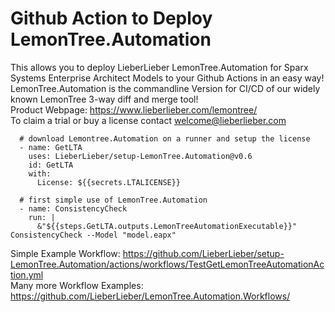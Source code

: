 Github Action to Deploy LemonTree.Automation
==================================
This allows you to deploy LieberLieber LemonTree.Automation for Sparx Systems Enterprise Architect Models to your Github Actions in an easy way!<br />
LemonTree.Automation is the commandline Version for CI/CD of our widely known LemonTree 3-way diff and merge tool!<br />
Product Webpage: https://www.lieberlieber.com/lemontree/<br />
To claim a trial or buy a license contact welcome@lieberlieber.com

      # download Lemontree.Automation on a runner and setup the license
      - name: GetLTA
        uses: LieberLieber/setup-LemonTree.Automation@v0.6
        id: GetLTA
        with:
          License: ${{secrets.LTALICENSE}}
      
      # first simple use of LemonTree.Automation
      - name: ConsistencyCheck
        run: |
          &"${{steps.GetLTA.outputs.LemonTreeAutomationExecutable}}" ConsistencyCheck --Model "model.eapx"

Simple Example Workflow: https://github.com/LieberLieber/setup-LemonTree.Automation/actions/workflows/TestGetLemonTreeAutomationAction.yml<br />
Many more Workflow Examples: https://github.com/LieberLieber/LemonTree.Automation.Workflows/<br />
